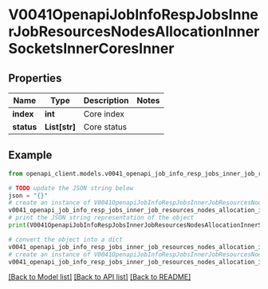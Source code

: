 # V0041OpenapiJobInfoRespJobsInnerJobResourcesNodesAllocationInnerSocketsInnerCoresInner


## Properties

Name | Type | Description | Notes
------------ | ------------- | ------------- | -------------
**index** | **int** | Core index | 
**status** | **List[str]** | Core status | 

## Example

```python
from openapi_client.models.v0041_openapi_job_info_resp_jobs_inner_job_resources_nodes_allocation_inner_sockets_inner_cores_inner import V0041OpenapiJobInfoRespJobsInnerJobResourcesNodesAllocationInnerSocketsInnerCoresInner

# TODO update the JSON string below
json = "{}"
# create an instance of V0041OpenapiJobInfoRespJobsInnerJobResourcesNodesAllocationInnerSocketsInnerCoresInner from a JSON string
v0041_openapi_job_info_resp_jobs_inner_job_resources_nodes_allocation_inner_sockets_inner_cores_inner_instance = V0041OpenapiJobInfoRespJobsInnerJobResourcesNodesAllocationInnerSocketsInnerCoresInner.from_json(json)
# print the JSON string representation of the object
print(V0041OpenapiJobInfoRespJobsInnerJobResourcesNodesAllocationInnerSocketsInnerCoresInner.to_json())

# convert the object into a dict
v0041_openapi_job_info_resp_jobs_inner_job_resources_nodes_allocation_inner_sockets_inner_cores_inner_dict = v0041_openapi_job_info_resp_jobs_inner_job_resources_nodes_allocation_inner_sockets_inner_cores_inner_instance.to_dict()
# create an instance of V0041OpenapiJobInfoRespJobsInnerJobResourcesNodesAllocationInnerSocketsInnerCoresInner from a dict
v0041_openapi_job_info_resp_jobs_inner_job_resources_nodes_allocation_inner_sockets_inner_cores_inner_from_dict = V0041OpenapiJobInfoRespJobsInnerJobResourcesNodesAllocationInnerSocketsInnerCoresInner.from_dict(v0041_openapi_job_info_resp_jobs_inner_job_resources_nodes_allocation_inner_sockets_inner_cores_inner_dict)
```
[[Back to Model list]](../README.md#documentation-for-models) [[Back to API list]](../README.md#documentation-for-api-endpoints) [[Back to README]](../README.md)


